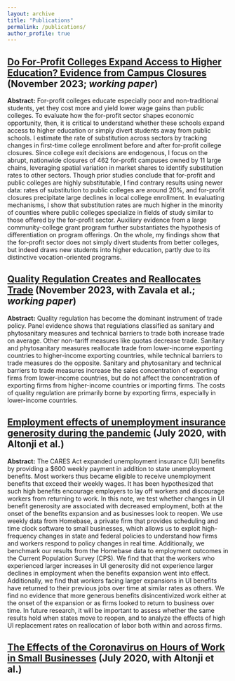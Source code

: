 ```yaml
---
layout: archive
title: "Publications"
permalink: /publications/
author_profile: true
---
```


<!-- {% if author.googlescholar %}
  You can also find my articles on <u><a href="{{author.googlescholar}}">my Google Scholar profile</a>.</u>
{% endif %}

{% include base_path %}

{% for post in site.publications reversed %}
  {% include archive-single.html %}
{% endfor %} -->

## [Do For-Profit Colleges Expand Access to Higher Education? Evidence from Campus Closures](https://papers.ssrn.com/sol3/papers.cfm?abstract_id=5012450) (November 2023; *working paper*)

**Abstract:** For-profit colleges educate especially poor and non-traditional students, yet they cost more and yield lower wage gains than public colleges. To evaluate how the for-profit sector shapes economic opportunity, then, it is critical to understand whether these schools expand access to higher education or simply divert students away from public schools. I estimate the rate of substitution across sectors by tracking changes in first-time college enrollment before and after for-profit college closures. Since college exit decisions are endogenous, I focus on the abrupt, nationwide closures of 462 for-profit campuses owned by 11 large chains, leveraging spatial variation in market shares to identify substitution rates to other sectors. Though prior studies conclude that for-profit and public colleges are highly substitutable, I find contrary results using newer data: rates of substitution to public colleges are around 20%, and for-profit closures precipitate large declines in local college enrollment. In evaluating mechanisms, I show that substitution rates are much higher in the minority of counties where public colleges specialize in fields of study similar to those offered by the for-profit sector. Auxiliary evidence from a large community-college grant program further substantiates the hypothesis of differentiation on program offerings. On the whole, my findings show that the for-profit sector does not simply divert students from better colleges, but indeed draws new students into higher education, partly due to its distinctive vocation-oriented programs.

## [Quality Regulation Creates and Reallocates Trade](https://openknowledge.worldbank.org/server/api/core/bitstreams/569bb37f-8508-4515-9d78-99eaa17dd94e/content) (November 2023, with Zavala et al.; *working paper*)

**Abstract:** Quality regulation has become the dominant instrument of trade policy. Panel evidence shows that regulations classified as sanitary and phytosanitary measures and technical barriers to trade both increase trade on average. Other non-tariff measures like quotas decrease trade. Sanitary and phytosanitary measures reallocate trade from lower-income exporting countries to higher-income exporting countries, while technical barriers to trade measures do the opposite. Sanitary and phytosanitary and technical barriers to trade measures increase the sales concentration of exporting firms from lower-income countries, but do not affect the concentration of exporting firms from higher-income countries or importing firms. The costs of quality regulation are primarily borne by exporting firms, especially in lower-income countries.

## [Employment effects of unemployment insurance generosity during the pandemic](https://roar-assets-auto.rbl.ms/documents/30228/CARES-UI_identification_vF(1).pdf) (July 2020, with Altonji et al.)

**Abstract:** The CARES Act expanded unemployment insurance (UI) benefits by providing a $600 weekly payment in addition to state unemployment benefits. Most workers thus became eligible to receive unemployment benefits that exceed their weekly wages. It has been hypothesized that such high benefits encourage employers to lay off workers and discourage workers from returning to work. In this note, we test whether changes in UI benefit generosity are associated with decreased employment, both at the onset of the benefits expansion and as businesses look to reopen. We use weekly data from Homebase, a private firm that provides scheduling and time clock software to small businesses, which allows us to exploit high-frequency changes in state and federal policies to understand how firms and workers respond to policy changes in real time. Additionally, we benchmark our results from the Homebase data to employment outcomes in the Current Population Survey (CPS). We find that that the workers who experienced larger increases in UI generosity did not experience larger declines in employment when the benefits expansion went into effect. Additionally, we find that workers facing larger expansions in UI benefits have returned to their previous jobs over time at similar rates as others. We find no evidence that more generous benefits disincentivized work either at the onset of the expansion or as firms looked to return to business over time. In future research, it will be important to assess whether the same results hold when states move to reopen, and to analyze the effects of high UI replacement rates on reallocation of labor both within and across firms.

## [The Effects of the Coronavirus on Hours of Work in Small Businesses](https://drive.google.com/file/d/1JNpU_U3X_MmRXig5LP-HZbbNQ0i_vsFX/view?usp=sharing) (July 2020, with Altonji et al.)